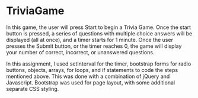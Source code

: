# TriviaGame

In this game, the user will press Start to begin a Trivia Game. Once the start button is pressed, a series of questions with multiple choice answers will be displayed (all at once), and a timer starts for 1 minute. Once the user presses the Submit button, or the timer reaches 0, the game will display your number of correct, incorrect, or unanswered questions.

In this assignment, I used setInterval for the timer, bootstrap forms for radio buttons, objects, arrays, for loops, and if statements to code the steps mentioned above. This was done with a combination of jQuery and Javascript. Bootstrap was used for page layout, with some additional separate CSS styling.